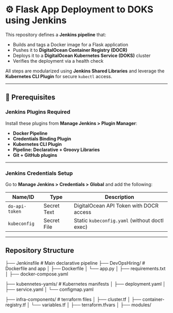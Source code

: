 # ⚙️ Flask App Deployment to DOKS using Jenkins

This repository defines a **Jenkins pipeline** that:

- Builds and tags a Docker image for a Flask application
- Pushes it to **DigitalOcean Container Registry (DOCR)**
- Deploys it to a **DigitalOcean Kubernetes Service (DOKS)** cluster
- Verifies the deployment via a health check

All steps are modularized using **Jenkins Shared Libraries** and leverage the **Kubernetes CLI Plugin** for secure `kubectl` access.

---

## 🔧 Prerequisites

### Jenkins Plugins Required

Install these plugins from **Manage Jenkins > Plugin Manager**:

-  **Docker Pipeline**
-  **Credentials Binding Plugin**
-  **Kubernetes CLI Plugin**
-  **Pipeline: Declarative + Groovy Libraries**
-  **Git + GitHub plugins**

---

### Jenkins Credentials Setup

Go to **Manage Jenkins > Credentials > Global** and add the following:

| Name/ID      | Type         | Description                                       |
|--------------|--------------|---------------------------------------------------|
| `do-api-token` | Secret Text | DigitalOcean API Token with DOCR access           |
| `kubeconfig`   | Secret File | Static `kubeconfig.yaml` (without doctl exec)     |

---

## Repository Structure

├── Jenkinsfile # Main declarative pipeline
├── DevOpsHiring/ # Dockerfile and app
│ ├── Dockerfile
│ └── app.py
│ ├── requirements.txt
│ ├── docker-compose.yaml

├── kubennetes-yamls/ # Kubernetes manifests
│ ├── deployment.yaml
│ ├── service.yaml
│ └── configmap.yaml

├── infra-components/ # terraform files
│ ├── cluster.tf
│ ├── container-registry.tf
│ └── variables.tf
│ ├── terraform.tfvars
│ ├── modules/



